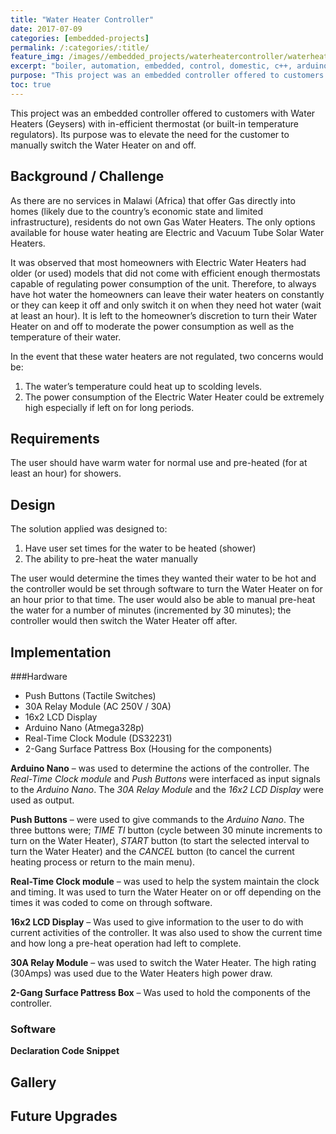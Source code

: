 ```yaml
---
title: "Water Heater Controller"
date: 2017-07-09
categories: [embedded-projects]
permalink: /:categories/:title/
feature_img: /images//embedded_projects/waterheatercontroller/waterheatercontroller_img00.jpg
excerpt: "boiler, automation, embedded, control, domestic, c++, arduino"
purpose: "This project was an embedded controller offered to customers with Water Heaters (Geysers) with in-efficient thermostat (or built-in temperature regulators). Its purpose was to elevate the need for the customer to manually switch the Water Heater on and off. "
toc: true
---
```

This project was an embedded controller offered to customers with Water Heaters (Geysers) with in-efficient thermostat (or built-in temperature regulators). Its purpose was to elevate the need for the customer to manually switch the Water Heater on and off.

<h2 class="text-underline">Background / Challenge</h2>

As there are no services in Malawi (Africa) that offer Gas directly into homes (likely due to the country’s economic state and limited infrastructure), residents do not own Gas Water Heaters. The only options available for house water heating are Electric and Vacuum Tube Solar Water Heaters.

It was observed that most homeowners with Electric Water Heaters had older (or used) models that did not come with efficient enough thermostats capable of regulating power consumption of the unit. Therefore,  to always have hot water the homeowners can leave their water heaters on constantly or they can keep it off and only switch it on when they need hot water (wait at least an hour). It is left to the homeowner’s discretion to turn their Water Heater on and off to moderate the power consumption as well as the temperature of their water.

In the event that these water heaters are not regulated, two concerns would be:
1.	The water’s temperature could heat up to scolding levels.
2.	The power consumption of the Electric Water Heater could be extremely high especially if left on for long periods.      

<h2 class="text-underline">Requirements</h2>

The user should have warm water for normal use and pre-heated (for at least an hour) for showers.

<h2 class="text-underline">Design</h2>

The solution applied was designed to:
1.	Have user set times for the water to be heated (shower)
2.	The ability to pre-heat the water manually

The user would determine the times they wanted their water to be hot and the controller would be set through software to turn the Water Heater on for an hour prior to that time. The user would also be able to manual pre-heat the water for a number of minutes (incremented by 30 minutes); the controller would then switch the Water Heater off after.

<h2 class="text-underline">Implementation</h2>

###Hardware
*	Push Buttons (Tactile Switches)
*	30A Relay Module (AC 250V / 30A)
*	16x2 LCD Display
*	Arduino Nano (Atmega328p)
*	Real-Time Clock Module (DS32231)
*	2-Gang Surface Pattress Box (Housing for the components)

**Arduino Nano** – was used to determine the actions of the controller. The *Real-Time Clock module* and *Push Buttons* were interfaced as input signals to the *Arduino Nano*. The *30A Relay Module* and the *16x2 LCD Display* were used as output.

**Push Buttons** – were used to give commands to the *Arduino Nano*. The three buttons were; *TIME TI* button (cycle between 30 minute increments to turn on the Water Heater), *START* button (to start the selected interval to turn the Water Heater) and the *CANCEL* button (to cancel the current heating process or return to the main menu).

**Real-Time Clock module** – was used to help the system maintain the clock and timing. It was used to turn the Water Heater on or off depending on the times it was coded to come on through software.

**16x2 LCD Display** – Was used to give information to the user to do with current activities of the controller. It was also used to show the current time and how long a pre-heat operation had left to complete.  

**30A Relay Module** – was used to switch the Water Heater. The high rating (30Amps) was used due to the Water Heaters high power draw.

**2-Gang Surface Pattress Box** – Was used to hold the components of the controller.

### Software


**Declaration Code Snippet**

<h2 class="text-underline">Gallery</h2>

<h2 class="text-underline">Future Upgrades</h2>
